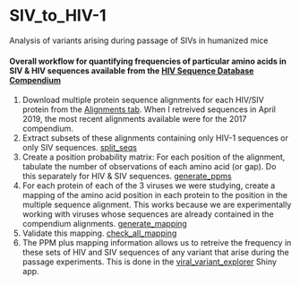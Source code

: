 # SIV_to_HIV-1
Analysis of variants arising during passage of SIVs in humanized mice


#### Overall workflow for quantifying frequencies of particular amino acids in SIV & HIV sequences available from the [HIV Sequence Database Compendium](https://www.hiv.lanl.gov/content/sequence/HIV/COMPENDIUM/compendium.html)

1. Download multiple protein sequence alignments for each HIV/SIV protein from the [Alignments tab](https://www.hiv.lanl.gov/content/sequence/NEWALIGN/align.html).  When I retreived sequences in April 2019, the most recent alignments available were for the 2017 compendium.
2. Extract subsets of these alignments containing only HIV-1 sequences or only SIV sequences. [split_seqs](./split_seqs)
3. Create a position probability matrix: For each position of the alignment, tabulate the number of observations of each amino acid (or gap). Do this separately for HIV & SIV sequences. [generate_ppms](./generate_ppms)
4. For each protein of each of the 3 viruses we were studying, create a mapping of the amino acid position in each protein to the position in the multiple sequence alignment. This works because we are experimentally working with viruses whose sequences are already contained in the compendium alignments. [generate_mapping](./generate_mapping)
5. Validate this mapping. [check_all_mapping](./validate/check_all_mapping)
6. The PPM plus mapping information allows us to retreive the frequency in these sets of HIV and SIV sequences of any variant that arise during the passage experiments. This is done in the [viral_variant_explorer](https://github.com/stenglein-lab/viral_variant_explorer) Shiny app.
